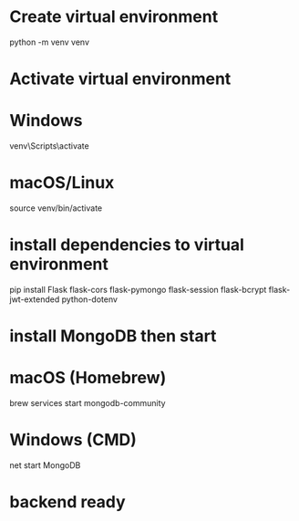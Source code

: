 # Create virtual environment
python -m venv venv

# Activate virtual environment
# Windows
venv\Scripts\activate
# macOS/Linux
source venv/bin/activate

# install dependencies to virtual environment
pip install Flask flask-cors flask-pymongo flask-session flask-bcrypt flask-jwt-extended python-dotenv

# install MongoDB then start
# macOS (Homebrew)
brew services start mongodb-community
# Windows (CMD)
net start MongoDB

# backend ready 
 
